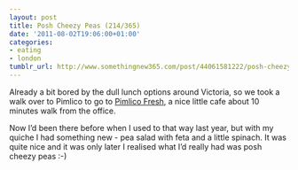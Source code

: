 ```yaml
---
layout: post
title: Posh Cheezy Peas (214/365)
date: '2011-08-02T19:06:00+01:00'
categories:
- eating
- london
tumblr_url: http://www.somethingnew365.com/post/44061581222/posh-cheezy-peas-214365
---
```

Already a bit bored by the dull lunch options around Victoria, so we took a walk over to Pimlico to go to [Pimlico Fresh](http://www.bing.com/local/details.aspx?lid=YN1098x233004030&q=Pimlico%20Fresh%20Pimlico%2c%20London&qt=yp&tid=8e143f2e49ab4b748ad1d74a1bf667aa&mkt=en-gb&FORM=LLSV), a nice little cafe about 10 minutes walk from the office.

Now I’d been there before when I used to that way last year, but with my quiche I had something new - pea salad with feta and a little spinach. It was quite nice and it was only later I realised what I’d really had was posh cheezy peas :-) 

